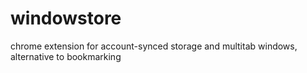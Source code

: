 # windowstore

chrome extension for account-synced storage and multitab windows, alternative to bookmarking
